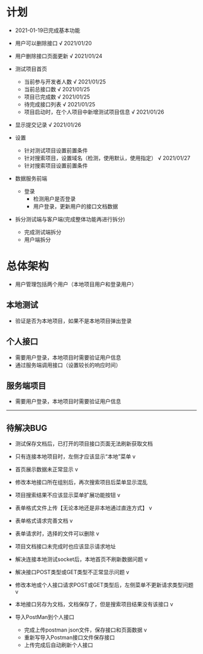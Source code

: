 # 计划
- 2021-01-19已完成基本功能
- 用户可以删除接口 √ 2021/01/20
- 用户删除接口页面更新 √ 2021/01/24
- 测试项目首页
  - 当前参与开发者人数 √ 2021/01/25
  - 当前总接口数 √ 2021/01/25
  - 项目已完成数 √ 2021/01/25
  - 待完成接口列表  √ 2021/01/25
  - 项目启动时，在个人项目中新增测试项目信息  √ 2021/01/26
- 显示提交记录  √ 2021/01/26
- 设置
  - 针对测试项目设置前置条件
  - 针对搜索项目，设置域名（检测，使用默认，使用指定） √ 2021/01/27
  - 针对搜索项目设置前置条件
- 数据服务前端
  - 登录
    - 检测用户是否登录
    - 用户登录，更新用户的接口文档数据


- 拆分测试端与客户端(完成整体功能再进行拆分)
  - 完成测试端拆分
  - 用户端拆分

# 总体架构
- 用户管理包括两个用户（本地项目用户和登录用户）
## 本地测试
- 验证是否为本地项目，如果不是本地项目弹出登录

## 个人接口
- 需要用户登录，本地项目时需要验证用户信息
- 通过服务端调用接口（设置较长的响应时间）

## 服务端项目
- 需要用户登录，本地项目时需要验证用户信息
--------------------------------------
## 待解决BUG
- 测试保存文档后，已打开的项目接口页面无法刷新获取文档
- 只有连接本地项目时，左侧才应该显示“本地”菜单 v
- 首页展示数据未正常显示 v
- 修改本地接口所在组别后，再次搜索项目后菜单显示混乱
- 项目搜索结果不应该显示菜单扩展功能按钮 v
- 表单格式文件上传【无论本地还是非本地通过直连方式】 v
- 表单格式请求完善文档 v
- 表单请求时，选择的文件可以删除 v
- 项目文档接口未完成时也应该显示请求地址
- 解决连接本地测试socket后，本地首页不刷新数据问题 v
- 解决接口POST类型或GET类型不正常显示问题 v
- 修改本地或个人接口请求POST或GET类型后，左侧菜单不更新请求类型问题 v
- 本地接口另存为文档，文档保存了，但是搜索项目结果没有该接口 v

- 导入PostMan到个人接口
  - 完成上传postman json文件，保存接口和页面数据 v
  - 重新写导入Postman接口文件保存接口
  - 上传完成后自动刷新个人接口